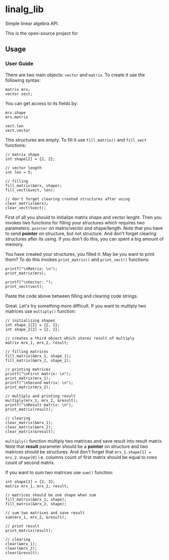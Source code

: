 # linalg_lib

Simple linear algebra API.

This is the open-source project for 

## Usage

### User Guide

There are two main objects: `vector` and `matrix`. To create it use the following syntax:

```
matrix mrx;
vector vect;
```

You can get access to its fields by:

```
mrx.shape
mrx.matrix

vect.len
vect.vector
```

This structures are empty. To fill it use `fill_matrix()` and `fill_vect` functions:

```
// matrix shape
int shape[2] = {2, 2};

// vector length
int len = 5;

// filling
fill_matrix(&mrx, shape);
fill_vect(&vect, len);

// don't forget clearing created structures after using 
clear_matrix(&mrx);
clear_vect(%vect);
```

First of all you should to initialize matrix shape and vector lenght. Then you invokes two functions for filling your structures which requires two parameters: `pointer` on matrix/vector and shape/length. Note that you have to send **pointer** on structure, but not structure. And don't forget clearing structures after its using. If you don't do this, you can spent a big amount of memory.

You have created your structures, you filled it. May be you want to print them? To do this invokes `print_matrix()` and `print_vect()` functions:

```
printf("\nMatrix: \n");
print_matrix(mrx);

printf("\nVector: ");
print_vect(vect);
```

Paste the code above between filling and clearing code strings.

Great. Let's try something more difficult. If you want to multiply two matrices use `multiply()` function:

```
// initializing shapes
int shape_1[2] = {2, 2};
int shape_2[2] = {2, 2};

// creates a third object which stores result of multiply
matrix mrx_1, mrx_2, result;

// filling matrices
fill_matrix(&mrx_1, shape_1);
fill_matrix(&mrx_2, shape_2);

// printing matrices
printf("\nFirst matrix: \n");
print_matrix(mrx_1);
printf("\nSecond matrix: \n");
print_matrix(mrx_2);

// multiply and printing result
multiply(mrx_1, mrx_2, &result);
printf("\nResult matrix: \n");
print_matrix(result);

// clearing 
clear_matrix(&mrx_1);
clear_matrix(&mrx_2);
clear_matrix(&result);
```

`multiply()` function multiply two matrices and save result into result matrix. Note that **result** parameter should be a **pointer** on structure and two matrices should be structures. And don't forget that `mrx_1.shape[1] = mrx_2.shape[0]` i.e. columns count of first matrix should be equal to rows count of second matrix.

If you want to sum two matrices use `sum()` function:

```
int shape[2] = {3, 3};
matrix mrx_1, mrx_2, result;

// matrices should be one shape when sum
fill_matrix(&mrx_1, shape);
fill_matrix(&mrx_2, shape);

// sum two matrices and save result
sum(mrx_1, mrx_2, &result);

// print result
print_matrix(result);

// clearing
clear(&mrx_1);
clear(&mrx_2);
clear(&result);

```






